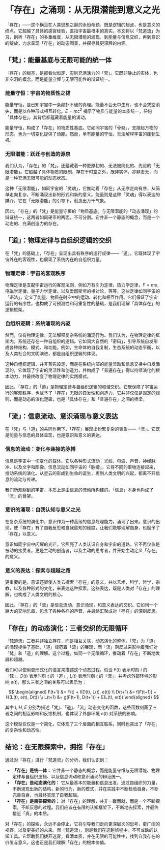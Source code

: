 # 「存在」之涌现：从无限潜能到意义之光

「存在」——这个横亘在人类思想之巅的永恒命题，既是逻辑的起点，也是意义的终点。它超越了具体的感官经验，直指宇宙最根本的真实。本文将以「梵道流」为刃，剖析「存在」的多重维度，从无限潜能的涌现，到能量与信息交织，再到意识的绽放，力求呈现「存在」的动态图景，并探寻其更深层的内涵。

## 「梵」：能量基底与无限可能的统一体

「存在」的根基，是那看似恒定、实则充满活力的「梵」。它既非静止的实体，也非空洞的概念，而是能量守恒与无限可能性的辩证统一。

### 能量守恒：宇宙的物质性之锚
    
能量守恒，是已知宇宙中一条颠扑不破的真理。能量不会无中生有，也不会凭空消失，而是以各种形式相互转化。$E=mc^2$ 揭示了物质与能量的本质统一，任何「具体存在」，其背后都蕴藏着能量的涌动。

能量守恒，构成了「存在」的物质性基底。它如同宇宙的「骨骼」，支撑起万物的形态，也为一切变化提供了动能。然而，单有能量的守恒，无法解释宇宙的蓬勃生机。

### 无限潜能：跃迁与创造的源泉

我们认为，「存在」的「梵」，还蕴藏着一种更原初的、无法被简化的、先验的「无限潜能」。它超越了具体物质的限制，存在于时空之外，既非实体，亦非虚无，而是一种充满无限可能的动态状态。

这种「无限潜能」，如同宇宙的「灵魂」，它推动着「存在」从无序走向有序，从简单走向复杂，不断涌现出新的形式和新的意义。能量则是这种「灵魂」得以表达的媒介，它在「无限潜能」的引导下，创造出万千气象。

因此，「存在」的「梵」是能量守恒的「物质基底」与无限潜能的「动态涌现」的辩证统一，这两者如同硬币的两面，不可分割。它并非一个静态的概念，而是一个动态的、充满创造力的存在。

## 「道」：物理定律与自组织逻辑的交织

在「梵」的基础上，「存在」呈现出具有秩序的运行规律——「道」。它既体现了宇宙外在的客观性，也展现了系统内在的自组织力量。

### 物理定律：宇宙的客观秩序

物理定律是支配宇宙运行的客观法则，例如万有引力定律，热力学定律，$F=ma$, 电磁学定律，量子力学定律，以及爱因斯坦的相对论，等等。这些定律如同宇宙的「语法」，定义了能量、物质在时空中的运动、转化和相互作用。它们保证了宇宙运行的有序性，也构成了可预测性和可重复性的基础，是我们理解「具体存在」的逻辑框架。

### 自组织逻辑：系统涌现的内驱

然而，仅有物理定律，无法解释复杂系统的涌现行为。我们认为，在物理定律的框架内，系统还存在一种自组织的逻辑。它如同大自然的「密码」，引导系统自发形成各种结构、模式、和功能。例如，生命体的自我复制，生态系统的动态平衡，以及人类社会的文明演进，都是自组织逻辑的体现。
    
这种自组织逻辑，并非预先设定，而是在系统内部的能量流动和信息交换中自发涌现的，它体现了宇宙的灵活性和创造力，并构成了「普遍存在」得以持续演化的根本动力，并最终改变了物理定律的实践模式。

因此，「存在」的「道」是物理定律与自组织逻辑的和谐交织。它既保障了宇宙运行的客观秩序，也赋予了「存在」无限的自发性和创造力，它并非仅仅是固定的规则，而是动态的演化逻辑，也是「具体存在」和「普遍存在」之间的桥梁。

## 「流」：信息流动、意识涌现与意义表达

在「梵」与「道」的共同作用下，「存在」展现出纷繁复杂的表象——「流」。它既是能量与信息的具体呈现，也是意识和意义的表达。

### 信息的流动：变化与连接的脉搏

信息是宇宙中一切变化的载体。它以各种形式流动：光线、电波、声音、神经脉冲、以及文字和图像。信息流动如同宇宙的「脉搏」，它将不同的事物连接起来，推动系统的演化。从星云的形成到生命的诞生，再到人类文明的兴起，都离不开信息的流动与传递。

我们所观察到的宇宙，本质上是由信息的流动所构建的。「信息」本身也构成了「流」的骨架。

### 意识的涌现：自我认知与意义之光

在复杂系统的演化中，意识作为一种高级的信息处理能力，涌现了出来。意识的出现，使「存在」有了自我反思和自我感知的维度，让我们能够理解自身，也赋予了「存在」以意义。

意识如同宇宙中闪耀的光芒，它照亮了人类认识自身和宇宙的道路。它不再仅仅是被动的接受者，更是主动的创造者，以及主动的思考者，并开始主动定义「存在」的意义。

### 意义的表达：探索与超越之路

更重要的是，意识还驱使人类去探索「存在」的意义，并以艺术，科学，哲学，宗教，以及各种形式的文化，来表达这种探索。这些表达，既是人类对「存在」的理解，也构成了人类文明的核心。

因此，「存在」的「流」是信息流动，意识涌现，和意义表达的交织。它如同一个巨大的交响乐章，包含了各种各样的声音，并最终汇聚成对「存在」的深刻反思。

## 「存在」的动态演化：三者交织的无限循环

「梵道流」三者并非独立存在，而是相互关联，动态演化的整体。「梵」为「道」的涌现提供了基础，「道」规范着「流」的展现，而「流」则反过来影响着我们对「梵」和「道」的理解。这个过程，如同一个无限循环，推动着「存在」不断地发展和超越。

我们可以使用更形式化的语言来描述这个动态过程。假设 $F(t)$ 表示时刻 $t$ 的「梵」，$D(t)$ 表示时刻 $t$ 的「道」, $L(t)$ 表示时刻 $t$ 的「流」，并考虑外部环境的影响 $e(t)$，那么三者之间的关系可以表示为：

$$
\begin{aligned}
F(t+1) &= F(t) + I(D(t), L(t), e(t)) \\
D(t+1) &= f(F(t+1)) + H(L(t), e(t), D(t)) \\
L(t+1) &= g(F(t+1), D(t+1)) + E(L(t), e(t))
\end{aligned}
$$

其中 $I$, $H$, $E$ 分别为描述「梵」、「道」、「流」动态变化的函数，这些函数刻画了三者之间的相互影响和反馈机制，也体现了外部环境 $e(t)$ 对系统的影响。

这个模型仅仅是一个简化，它体现了三个层面的相互联系，同时也突出了「存在」的复杂性和动态性。

## 结论：在无限探索中，拥抱「存在」

通过对「存在」进行「梵道流」的分析，我们认识到：

*   **「存在」是统一体：** 它并非一个静态的概念，而是能量守恒与无限潜能、物理定律与自组织逻辑、以及信息流动和意识涌现的辩证统一。
*   **「存在」是动态演化的：** 它从最基本的能量和信息出发，通过自组织的力量，不断涌现出新的结构，新的行为，新的模式，并在实践中不断检验自身，不断完善自身，也最终实现了自我超越。
*   **「存在」是需要探索的：** 对「存在」的理解，并非一蹴而就，而是一个不断探索，不断反思的过程。我们应该在有限的认知框架下，不断地去探索，并最终接近「真」的本质。

对「存在」的探索，永远不会停止，它将引导我们走向更深层次的思考，更广阔的视野，以及更美好的未来。而「梵道流」，则是我们在这趟旅程中，不可或缺的认知工具。它帮助我们拨开迷雾，看清本质，并在无限的可能性中，找到自我存在的价值与意义。这也正是我们理解「存在」的根本价值。
